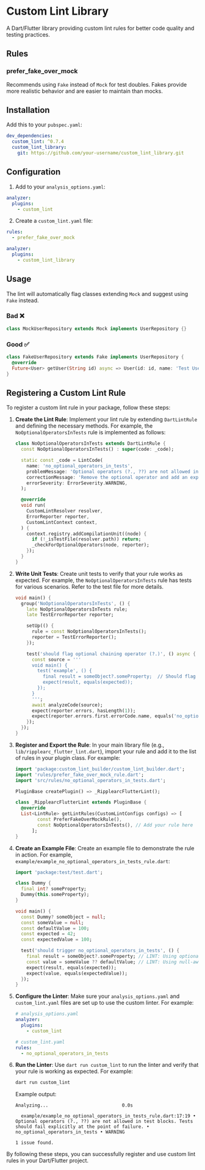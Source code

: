 # Custom Lint Library

A Dart/Flutter library providing custom lint rules for better code quality and testing practices.

## Rules

### prefer_fake_over_mock

Recommends using `Fake` instead of `Mock` for test doubles. Fakes provide more realistic behavior and are easier to maintain than mocks.

## Installation

Add this to your `pubspec.yaml`:

```yaml
dev_dependencies:
  custom_lint: ^0.7.4
  custom_lint_library:
    git: https://github.com/your-username/custom_lint_library.git
```

## Configuration

1. Add to your `analysis_options.yaml`:
```yaml
analyzer:
  plugins:
    - custom_lint
```

2. Create a `custom_lint.yaml` file:
```yaml
rules:
  - prefer_fake_over_mock

analyzer:
  plugins:
    - custom_lint_library
```

## Usage

The lint will automatically flag classes extending `Mock` and suggest using `Fake` instead.

### Bad ❌
```dart
class MockUserRepository extends Mock implements UserRepository {}
```

### Good ✅
```dart
class FakeUserRepository extends Fake implements UserRepository {
  @override
  Future<User> getUser(String id) async => User(id: id, name: 'Test User');
}
```

## Registering a Custom Lint Rule

To register a custom lint rule in your package, follow these steps:

1. **Create the Lint Rule**: Implement your lint rule by extending `DartLintRule` and defining the necessary methods. For example, the `NoOptionalOperatorsInTests` rule is implemented as follows:

   ```dart
   class NoOptionalOperatorsInTests extends DartLintRule {
     const NoOptionalOperatorsInTests() : super(code: _code);

     static const _code = LintCode(
       name: 'no_optional_operators_in_tests',
       problemMessage: 'Optional operators (?., ??) are not allowed in test blocks. Tests should fail explicitly at the point of failure.',
       correctionMessage: 'Remove the optional operator and add an explicit null check if needed.',
       errorSeverity: ErrorSeverity.WARNING,
     );

     @override
     void run(
       CustomLintResolver resolver,
       ErrorReporter reporter,
       CustomLintContext context,
     ) {
       context.registry.addCompilationUnit((node) {
         if (!_isTestFile(resolver.path)) return;
         _checkForOptionalOperators(node, reporter);
       });
     }
   }
   ```

2. **Write Unit Tests**: Create unit tests to verify that your rule works as expected. For example, the `NoOptionalOperatorsInTests` rule has tests for various scenarios. Refer to the test file for more details.

   ```dart
   void main() {
     group('NoOptionalOperatorsInTests', () {
       late NoOptionalOperatorsInTests rule;
       late TestErrorReporter reporter;

       setUp(() {
         rule = const NoOptionalOperatorsInTests();
         reporter = TestErrorReporter();
       });

       test('should flag optional chaining operator (?.)', () async {
         const source = '''
         void main() {
           test('example', () {
             final result = someObject?.someProperty;  // Should flag this
             expect(result, equals(expected));
           });
         }
         ''';
         await analyzeCode(source);
         expect(reporter.errors, hasLength(1));
         expect(reporter.errors.first.errorCode.name, equals('no_optional_operators_in_tests'));
       });
     });
   }
   ```

3. **Register and Export the Rule**: In your main library file (e.g., `lib/ripplearc_flutter_lint.dart`), import your rule and add it to the list of rules in your plugin class. For example:

   ```dart
   import 'package:custom_lint_builder/custom_lint_builder.dart';
   import 'rules/prefer_fake_over_mock_rule.dart';
   import 'src/rules/no_optional_operators_in_tests.dart';

   PluginBase createPlugin() => _RipplearcFlutterLint();

   class _RipplearcFlutterLint extends PluginBase {
     @override
     List<LintRule> getLintRules(CustomLintConfigs configs) => [
           const PreferFakeOverMockRule(),
           const NoOptionalOperatorsInTests(), // Add your rule here
         ];
   }
   ```

4. **Create an Example File**: Create an example file to demonstrate the rule in action. For example, `example/example_no_optional_operators_in_tests_rule.dart`:

   ```dart
   import 'package:test/test.dart';

   class Dummy {
     final int? someProperty;
     Dummy(this.someProperty);
   }

   void main() {
     const Dummy? someObject = null;
     const someValue = null;
     const defaultValue = 100;
     const expected = 42;
     const expectedValue = 100;

     test('should trigger no_optional_operators_in_tests', () {
       final result = someObject?.someProperty; // LINT: Using optional operator (?.)
       const value = someValue ?? defaultValue; // LINT: Using null-aware operator (??)
       expect(result, equals(expected));
       expect(value, equals(expectedValue));
     });
   }
   ```

5. **Configure the Linter**: Make sure your `analysis_options.yaml` and `custom_lint.yaml` files are set up to use the custom linter. For example:

   ```yaml
   # analysis_options.yaml
   analyzer:
     plugins:
       - custom_lint
   ```

   ```yaml
   # custom_lint.yaml
   rules:
     - no_optional_operators_in_tests
   ```

6. **Run the Linter**: Use `dart run custom_lint` to run the linter and verify that your rule is working as expected. For example:

   ```bash
   dart run custom_lint
   ```

   Example output:

   ```
   Analyzing...                           0.0s

     example/example_no_optional_operators_in_tests_rule.dart:17:19 • Optional operators (?., ??) are not allowed in test blocks. Tests should fail explicitly at the point of failure. • no_optional_operators_in_tests • WARNING

   1 issue found.
   ```

By following these steps, you can successfully register and use custom lint rules in your Dart/Flutter project. 